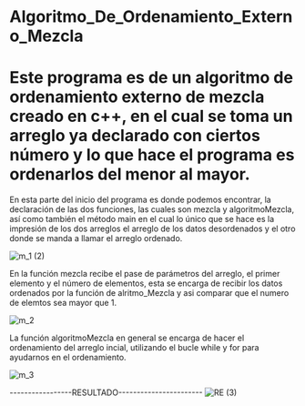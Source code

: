 # Algoritmo_De_Ordenamiento_Externo_Mezcla
# Este programa es de un algoritmo de ordenamiento externo de mezcla creado en c++, en el cual se toma un arreglo ya declarado con ciertos  número y lo  que hace el programa es ordenarlos  del menor al mayor.

En esta parte del inicio del programa es donde podemos encontrar, la declaración de las dos funciones, las cuales son mezcla y algoritmoMezcla, así como también el método main en el cual lo único que se hace es la impresión de los dos arreglos el arreglo de los datos desordenados y el otro donde se manda a llamar el arreglo ordenado.

![m_1 (2)](https://user-images.githubusercontent.com/71079322/97488021-4fe6af00-1923-11eb-878d-e85476582446.png)

En la función mezcla recibe el pase de parámetros del arreglo, el primer elemento y el número de elementos, esta se encarga de recibir los datos ordenados por la función de alritmo_Mezcla y asi comparar que el numero de elemtos sea mayor que 1.

![m_2](https://user-images.githubusercontent.com/71079322/97488516-f763e180-1923-11eb-97b9-a47475699dfa.png)

La función algoritmoMezcla en general se encarga de hacer el ordenamiento del arreglo incial, utilizando el bucle while y for para ayudarnos en el ordenamiento.

![m_3](https://user-images.githubusercontent.com/71079322/97489275-f8e1d980-1924-11eb-8d6c-0ab8156c5717.png)

-----------------RESULTADO-----------------------
![RE (3)](https://user-images.githubusercontent.com/71079322/97490031-efa53c80-1925-11eb-8e42-73db098d6232.png)
